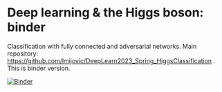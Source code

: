 # Deep learning & the Higgs boson: binder 

Classification with fully connected and adversarial networks. Main repository: 
https://github.com/lmijovic/DeepLearn2023_Spring_HiggsClassification . This is binder version. 

[![Binder](https://mybinder.org/badge_logo.svg)](https://mybinder.org/v2/gh/lmijovic/test_binder_dl23/HEAD)
